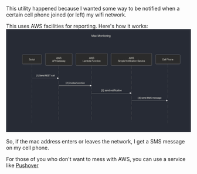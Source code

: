 This utility happened because I wanted some way to be notified when a certain cell phone joined (or left) my wifi network.

This uses AWS facilities for reporting. Here's how it works:<br>
![](.readme_images/uml.png)

So, if the mac address enters or leaves the network, I get a SMS message on my cell phone.

For those of you who don't want to mess with AWS, you can use a service like [Pushover](https://pushover.net/)